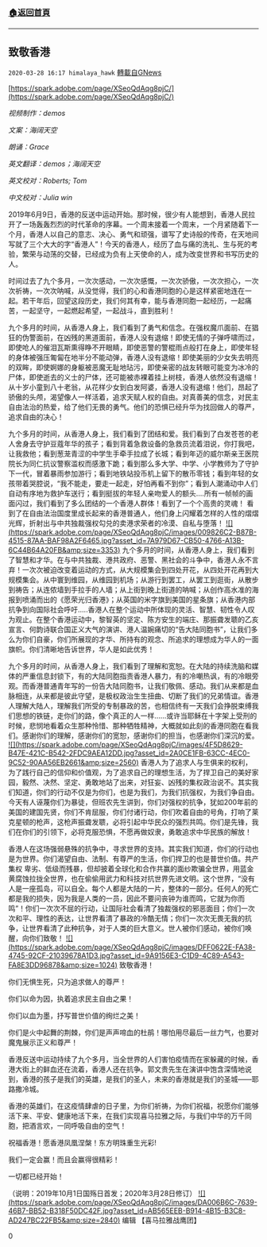 ###  [:house:返回首頁](https://github.com/ourhimalayas/txt)
---

## 致敬香港
`2020-03-28 16:17 himalaya_hawk` [轉載自GNews](https://gnews.org/zh-hant/155257/)

[https://spark.adobe.com/page/XSeoQdAqg8pjC/](https://spark.adobe.com/page/XSeoQdAqg8pjC/)

*视频制作：demos*

*文案：海阔天空*

*朗诵：Grace*

*英文翻译：demos；海阔天空*

*英文校对：Roberts; Tom*

*中文校对：Julia win*



2019年6月9日，香港的反送中运动开始。那时候，很少有人能想到，香港人民拉开了一场轰轰烈烈的时代革命的序幕。一个周末接着一个周末，一个月紧随着下一个月，香港人以自己的意志、决心、勇气和顽强，谱写了史诗般的传奇，在天地间写就了三个大大的字“香港人”！今天的香港人，经历了血与痛的洗礼、生与死的考验，繁荣与动荡的交替，已经成为负有上天使命的人，成为改变世界和书写历史的人。

时间过去了九个多月，一次次感动，一次次感慨，一次次骄傲，一次次担心，一次次祈祷，一次次呐喊，从没觉得，我们的心和香港同胞的心是这样紧密地连在一起。若干年后，回望这段历史，我们何其有幸，能与香港同胞一起经历，一起痛苦，一起坚守，一起燃起希望，一起战斗，直到胜利！

九个多月的时间，从香港人身上，我们看到了勇气和信念。在强权魔爪面前、在猖狂的伪警面前，在凶残的黑道面前，香港人没有退缩！即使无情的子弹呼啸而过，即使呛人的催泪瓦斯熏得睁不开眼睛，即使恶警的警棍雨点般打在身上，即使年轻的身体被强压匍匐在地半分不能动弹，香港人没有退缩！即使美丽的少女失去明亮的双眸，即使婀娜的身躯被恶魔无耻地玷污，即使亲密的战友转眼可能变为冰冷的尸体，即使逝去的义士的尸体，还可能被赤裸着挂上树枝，香港人依然没有退缩！从十岁小童到八十老翁，从花样少女到白发阿婆，香港人没有退缩！他们，昂起了骄傲的头颅，渴望像人一样活着，追求天赋人权的自由。对真善美的信念，对民主自由法治的热爱，给了他们无畏的勇气。他们的恐惧已经升华为找回做人的尊严，追求自由的决心！

九个多月的时间，从香港人身上，我们看到了团结和爱。我们看到了白发苍苍的老人舍身去守护豆蔻年华的孩子；看到背着急救设备的急救员流着泪说，你打我吧，让我救他；看到葱茏青涩的中学生手牵手拉成了长城；看到年迈的威尔斯亲王医院院长为同仁抗议警察滥权而感激下跪；看到那么多大学、中学、小学教师为了守护下一代，冒着暴雨参加游行；看到地铁站投币机上留下的散币零钱；看到年轻的女孩带着哭腔说，“我不能走，要走一起走，好怕再看不到你”；看到人潮涌动中人们自动有序地为救护车送行；看到挺拔的年轻人亲吻爱人的额头….所有一帧帧的画面闪过，我们看到了多么团结的一个香港人群体！看到了一个个高贵的灵魂！ 看到了在自由法治国度里成长起来的香港普通人，他们身上闪耀着怎样的人性的熠熠光辉，折射出与中共独裁强权勾兑的卖港求荣者的冷漠、自私与堕落！
[!\[\](https://spark.adobe.com/page/XSeoQdAqg8pjC/images/009826C2-B87B-4515-87AA-BAF98A2F6465.jpg?asset_id=7A979D67-CB50-4766-A13B-6C44B64A20FB&amp;size=3353)](https://spark.adobe.com/page/XSeoQdAqg8pjC/images/009826C2-B87B-4515-87AA-BAF98A2F6465.jpg?asset_id=7A979D67-CB50-4766-A13B-6C44B64A20FB&amp;size=1024)
九个多月的时间，从香港人身上，我们看到了智慧和才华。在与中共独裁、港共政府、恶警、黑社会的斗争中，香港人永不言弃！一次次被迫改变着运动的方式，从大规模集会到四处开花，从四处开花再到大规模集会。从中寰到维园，从维园到机场；从游行到罢工，从罢工到逛街，从散步到祷告；从连侬墙到手拉手的人墙；从上街到晚上街道的呐喊；从创作高水准的海报到喷涌而出的《愿荣光归香港》；从英国的米字旗到美国的星条旗；从香港内部抗争到向国际社会呼吁…..香港人在整个运动中所体现的灵活、智慧、韧性令人叹为观止。在整个香港运动中，黎智英的坚定、陈方安生的端庄、那振聋发聩的乙亥宣言、何韵诗联合国正义大气的演讲、港人温婉痛切的“告大陆同胞书”，让我们多么为你们自豪，你们所展现的才华、所持有的观念、所追求的理想成为华人的一面旗帜。你们清晰地告诉世界，华人是如此优秀！

九个多月的时间，从香港人身上，我们看到了理解和宽恕。在大陆的持续洗脑和媒体的严重信息封锁下，有的大陆同胞指责香港人暴力，有的冷嘲热讽，有的冷眼旁观。而香港普通青年写的一份告大陆同胞书，让我们敬佩、感动。我们从来都是血脉相连，从来都是彼此守望，是极权政治生生扭曲、切断了我们的兄弟情谊。香港人理解大陆人，理解我们所受的专制暴政的苦，也相信终有一天我们会挣脱束缚我们思想的铁链，走你们的路，像个真正的人一样……或许当耶稣在十字架上受刑的时候，悲悯地看着众生那种怜惜、那种牺牲精神，大概就如此刻的香港同胞在看我们。感谢你们的理解，感谢你们的宽恕，感谢你们的担当，也感谢你们深沉的爱。
[!\[\](https://spark.adobe.com/page/XSeoQdAqg8pjC/images/4F5D8629-B47E-421C-B542-2FDC9AEA12DD.jpg?asset_id=2A0CE1FB-63CC-4EC0-9C52-90AA56EB2661&amp;size=2560)](https://spark.adobe.com/page/XSeoQdAqg8pjC/images/4F5D8629-B47E-421C-B542-2FDC9AEA12DD.jpg?asset_id=2A0CE1FB-63CC-4EC0-9C52-90AA56EB2661&amp;size=721)
香港人为了追求人与生俱来的权利，为了践行自己的信仰和价值观，为了追求自己的理想生活，为了捍卫自己的美好家园，毅然、决然、坚定、勇敢地站了出来，对狂妄、凶残的集权政治说不。其实我们知道，你们的行动不仅是为你们，也是为我们，为我们抗强权，为我们争自由。今天有人诬蔑你们为暴徒，但班农先生讲到，你们对强权的抗争，犹如200年前的美国的建国先贤，你们不肯屈服，你们付诸行动，你们吹着自由的号角，打响了莱克星顿的枪声，这枪声振聋发聩，必将引起中华民众的强烈共鸣。你们是先锋，我们在你们的引领下，必将克服恐惧，不愿再做奴隶，勇敢追求中华民族的解放！

香港人在这场强弱悬殊的抗争中，寻求世界的支持。其实我们知道，你们的行动也是为世界。你们渴望自由、法制、有尊严的生活，你们捍卫的也是普世价值。共产集权 卑劣、低级而残暴，但却披着全球化和合作共赢的面纱欺骗全世界，用蓝金黄腐蚀拉拢全世界，也在偷偷用武力和科技对抗世界先进文明。这个世界，“没有人是一座孤岛，可以自全。每个人都是大陆的一片，整体的一部分。任何人的死亡都是我的损失，因为我是人类的一员，因此不要问丧钟为谁而鸣，它就为你而鸣”！你们一次次不屈的行动，让国际社会看清了独裁强权的邪恶面目；你们一次次和平、理性的表达，让世界看清了暴政的冷酷无情；你们一次次无畏无我的抗争，让世界看清了此种抗争，对于人类的巨大意义。世人被你们感动，被你们唤醒，向你们致敬！
[!\[\](https://spark.adobe.com/page/XSeoQdAqg8pjC/images/DFF0622E-FA38-4745-92CF-21039678A1D3.jpg?asset_id=9A9156E3-C1D9-4C89-A543-FA8E3DD96878&amp;size=1024)](https://spark.adobe.com/page/XSeoQdAqg8pjC/images/DFF0622E-FA38-4745-92CF-21039678A1D3.jpg?asset_id=9A9156E3-C1D9-4C89-A543-FA8E3DD96878&amp;size=1024)
致敬香港！

你们无惧生死，只为追求做人的尊严！

你们以命为因，执着追求民主自由之果！

你们以血为墨，抒写普世价值的绚烂之美！

你们是火中起舞的荆棘，你们是声声啼血的杜鹃！哪怕用尽最后一丝力气，也要对魔鬼展示正义和尊严！

香港反送中运动持续了九个多月，当全世界的人们害怕疫情而在家躲藏的时候，香港大街上的鲜血还在流着，香港人还在抗争。郭文贵先生在演讲中饱含深情地说到，香港的孩子是我们的英雄，是我们的圣人，未来的香港就是我们的圣城——耶路撒冷城。

香港的英雄们，在这疫情肆虐的日子里，为你们祈祷，为你们祝福，祝愿你们能够活下来、平安、健康地活下来，在我们实现喜马拉雅之际，与我们中华的万千同胞，把酒言欢，一同呼吸自由的空气！

祝福香港！愿香港凤凰涅槃！东方明珠重生光彩!

我们一定会赢！而且会赢得很精彩！

一切都已经开始！

（说明：2019年10月1日国殇日首发；2020年3月28日修订）
[!\[\](https://spark.adobe.com/page/XSeoQdAqg8pjC/images/DA006B6C-7639-46B7-BB52-B318F50DC42F.jpg?asset_id=AB565EEB-B914-4B15-B3C8-AD247BC22FB5&amp;size=2840)](https://spark.adobe.com/page/XSeoQdAqg8pjC/images/DA006B6C-7639-46B7-BB52-B318F50DC42F.jpg?asset_id=AB565EEB-B914-4B15-B3C8-AD247BC22FB5&amp;size=1024)
编辑 【喜马拉雅战鹰团】

0
